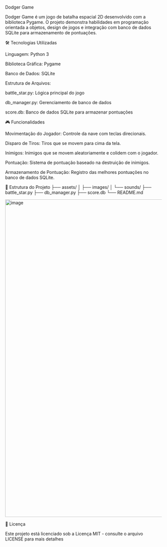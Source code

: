 Dodger Game

Dodger Game é um jogo de batalha espacial 2D desenvolvido com a biblioteca Pygame. O projeto demonstra habilidades em programação orientada a objetos, design de jogos e integração com banco de dados SQLite para armazenamento de pontuações.

🛠️ Tecnologias Utilizadas

Linguagem: Python 3

Biblioteca Gráfica: Pygame

Banco de Dados: SQLite

Estrutura de Arquivos:

battle_star.py: Lógica principal do jogo

db_manager.py: Gerenciamento de banco de dados

score.db: Banco de dados SQLite para armazenar pontuações

🎮 Funcionalidades

Movimentação do Jogador: Controle da nave com teclas direcionais.

Disparo de Tiros: Tiros que se movem para cima da tela.

Inimigos: Inimigos que se movem aleatoriamente e colidem com o jogador.

Pontuação: Sistema de pontuação baseado na destruição de inimigos.

Armazenamento de Pontuação: Registro das melhores pontuações no banco de dados SQLite.

📁 Estrutura do Projeto
├── assets/
│   ├── images/
│   └── sounds/
├── battle_star.py
├── db_manager.py
├── score.db
└── README.md

<img width="1201" height="1020" alt="image" src="https://github.com/user-attachments/assets/77c10dd0-71c2-4f74-9f25-3f7c7dff2dcc" />



📄 Licença

Este projeto está licenciado sob a Licença MIT - consulte o arquivo LICENSE
 para mais detalhes
